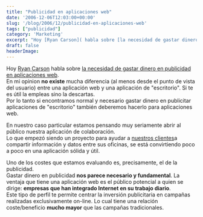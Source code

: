 ```yaml
---
title: "Publicidad en aplicaciones web"
date: '2006-12-06T12:03:00+00:00'
slug: '/blog/2006/12/publicidad-en-aplicaciones-web'
tags: ["publicidad"]
category: 'Marketing'
excerpt: "Hoy [Ryan Carson]( habla sobre [la necesidad de gastar dinero en publicidad en aplicaciones web]("
draft: false
headerImage: 
---
```

Hoy [Ryan Carson](http://www.carsonified.com) habla sobre [la necesidad de gastar dinero en publicidad en aplicaciones web](http://www.carsonified.com/biz-tips/do-you-need-to-spend-money-on-advertising-your-web-app).  
En mi opinion **no existe** mucha diferencia (al menos desde el punto de vista del usuario) entre una aplicación web y una aplicación de "escritorio". Si te es útil la empleas sino la descartas.  
Por lo tanto si encontramos normal y necesario gastar dinero en publicitar aplicaciones de "escritorio" también deberemos hacerlo para aplicaciones web.

En nuestro caso particular estamos pensando muy seriamente abrir al público nuestra aplicación de colaboración.  
Lo que empezó siendo un proyecto para ayudar a [nuestros clientes](http://www.gestioninmuebles.com/clientes/)a compartir información y datos entre sus oficinas, se está convirtiendo poco a poco en una aplicación sólida y útil.

Uno de los costes que estamos evaluando es, precisamente, el de la publicidad.  
 Gastar dinero en publicidad **nos parece necesario y fundamental**. La ventaja que tiene una aplicación web es el público potencial a quien se dirige: **empresas que han integrado Internet en su trabajo diario**.  
Este tipo de perfil te permite centrar la inversión publicitaria en campañas realizadas exclusivamente on-line. Lo cual tiene una relación coste/beneficio **mucho mayor** que las campañas tradicionales.

